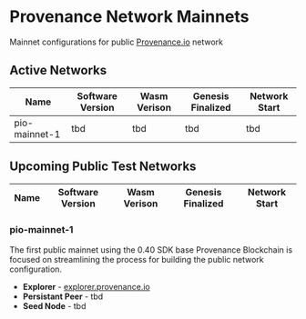 # Provenance Network Mainnets
Mainnet configurations for public [Provenance.io](https://provenance.io) network

## Active Networks

| Name          | Software Version | Wasm Verison | Genesis Finalized    | Network Start        |
|---------------|------------------|--------------|----------------------|----------------------|
| pio-mainnet-1 | tbd              | tbd          | tbd                  | tbd                  |


## Upcoming Public Test Networks

| Name          | Software Version | Wasm Verison | Genesis Finalized    | Network Start        |
|---------------|------------------|--------------|----------------------|----------------------|

### pio-mainnet-1

The first public mainnet using the 0.40 SDK base Provenance Blockchain is focused on streamlining the process for building the public network configuration.

- **Explorer** - [explorer.provenance.io](https://explorer.provenance.io)
- **Persistant Peer** - tbd
- **Seed Node** - tbd